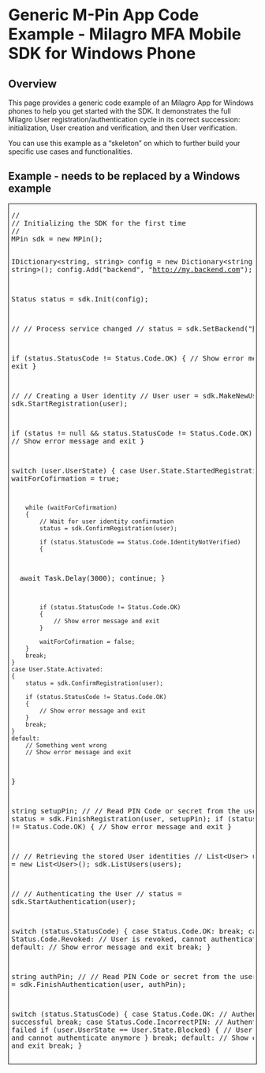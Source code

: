 <div class="WordSection1">
<h1><span style="font-size:32px;">Generic M-Pin App Code Example - Milagro MFA Mobile SDK for Windows Phone</span></h1>

<h2>Overview</h2>

<p class="MsoNormal">This page provides a generic code example of an Milagro App for Windows phones to help you get started with the SDK. It demonstrates the full Milagro User registration/authentication cycle in its correct succession: initialization, User creation and verification, and then User verification.</p>

<p class="MsoNormal">You can use this example as a &ldquo;skeleton&rdquo; on which to further build your specific use cases and functionalities.</p>

<h2>Example - needs to be replaced by a Windows example</h2>

<div style="border:solid windowtext 1.0pt;padding:1.0pt 4.0pt 1.0pt 4.0pt">
<pre class="computer_code">
//
// Initializing the SDK for the first time
//
MPin sdk = new MPin();

IDictionary&lt;string, string&gt; config = new Dictionary&lt;string, string&gt;();
config.Add(&quot;backend&quot;, &quot;http://my.backend.com&quot;);

Status status = sdk.Init(config);

//
// Process service changed
//
status = sdk.SetBackend(&quot;http://my.secondBackend.com&quot;);
                
if (status.StatusCode != Status.Code.OK) 
{
    // Show error message and exit
}

//
// Creating a User identity
//
User user = sdk.MakeNewUser(@&quot;me@domain.com&quot;);
status = sdk.StartRegistration(user);

if (status != null &amp;&amp; status.StatusCode != Status.Code.OK)
{
    // Show error message and exit
}

switch (user.UserState)
{
    case User.State.StartedRegistration:
    {
        bool waitForCofirmation = true;

        while (waitForCofirmation) 
        {
            // Wait for user identity confirmation            
            status = sdk.ConfirmRegistration(user);

            if (status.StatusCode == Status.Code.IdentityNotVerified) 
            {
&nbsp;               await Task.Delay(3000);
                continue;
            }

            if (status.StatusCode != Status.Code.OK) 
            {
                // Show error message and exit
            }

            waitForCofirmation = false;
        }
        break;        
    }
    case User.State.Activated: 
    {
        status = sdk.ConfirmRegistration(user);

        if (status.StatusCode != Status.Code.OK)
        {
            // Show error message and exit
        }
        break;
    }
    default:
        // Something went wrong
        // Show error message and exit
}

string setupPin;
//
// Read PIN Code or secret from the user
//
status = sdk.FinishRegistration(user, setupPin);
if (status.StatusCode != Status.Code.OK)
{
    // Show error message and exit
}

//
// Retrieving the stored User identities
//
List&lt;User&gt; users = new List&lt;User&gt;();
sdk.ListUsers(users);

//
// Authenticating the User
//
status = sdk.StartAuthentication(user);

switch (status.StatusCode)
{
    case Status.Code.OK:
        break;
    case Status.Code.Revoked:
        // User is revoked, cannot authenticate
        break;
    default:
        // Show error message and exit
        break;
}

string authPin;
//
// Read PIN Code or secret from the user
//
status = sdk.FinishAuthentication(user, authPin);

switch (status.StatusCode) 
{
    case Status.Code.OK:
        // Authentication successful
        break;
    case Status.Code.IncorrectPIN:
        // Authentication failed
        if (user.UserState == User.State.Blocked) 
        {
            // User is blocked and cannot authenticate anymore
        }
        break;
    default:
        // Show error message and exit
        break;
}</pre>

<p class="CVXCodeExample" style="margin-top:0in;margin-right:4.5pt;margin-bottom:
8.0pt;margin-left:4.5pt"><span style="font-size:11.0pt;line-height:150%;
font-family:&quot;Courier New&quot;"><iuser> </iuser></span></p>
</div>
</div>
